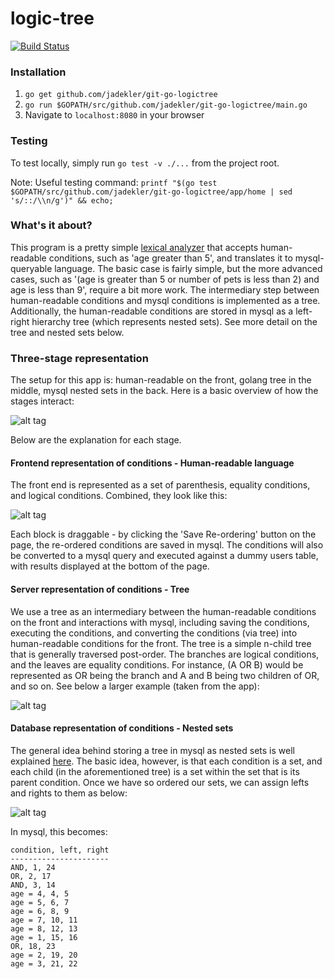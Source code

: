 logic-tree
===============

[![Build Status](https://travis-ci.org/jadekler/git-go-logictree.svg?branch=master)](https://travis-ci.org/jadekler/git-go-logictree)

### Installation

1. `go get github.com/jadekler/git-go-logictree`
1. `go run $GOPATH/src/github.com/jadekler/git-go-logictree/main.go`
1. Navigate to `localhost:8080` in your browser

### Testing

To test locally, simply run `go test -v ./...` from the project root.

Note: Useful testing command: `printf "$(go test $GOPATH/src/github.com/jadekler/git-go-logictree/app/home | sed 's/::/\\n/g')" && echo;`

### What's it about?

This program is a pretty simple [lexical analyzer](http://en.wikipedia.org/wiki/Lexical_analysis) that accepts human-readable conditions, such as 'age greater than 5', and translates it to mysql-queryable language. The basic case is fairly simple, but the more advanced cases, such as '(age is greater than 5 or number of pets is less than 2) and age is less than 9', require a bit more work. The intermediary step between human-readable conditions and mysql conditions is implemented as a tree. Additionally, the human-readable conditions are stored in mysql as a left-right hierarchy tree (which represents nested sets). See more detail on the tree and nested sets below.

### Three-stage representation

The setup for this app is: human-readable on the front, golang tree in the middle, mysql nested sets in the back. Here is a basic overview of how the stages interact:

![alt tag](https://raw.github.com/jadekler/git-go-logictree/master/static/images/flowchart.png)

Below are the explanation for each stage.

#### Frontend representation of conditions - Human-readable language

The front end is represented as a set of parenthesis, equality conditions, and logical conditions. Combined, they look like this:

![alt tag](https://raw.github.com/jadekler/git-go-logictree/master/static/images/conditions.png)

Each block is draggable - by clicking the 'Save Re-ordering' button on the page, the re-ordered conditions are saved in mysql. The conditions will also be converted to a mysql query and executed against a dummy users table, with results displayed at the bottom of the page.

#### Server representation of conditions - Tree

We use a tree as an intermediary between the human-readable conditions on the front and interactions with mysql, including saving the conditions, executing the conditions, and converting the conditions (via tree) into human-readable conditions for the front. The tree is a simple n-child tree that is generally traversed post-order. The branches are logical conditions, and the leaves are equality conditions. For instance, (A OR B) would be represented as OR being the branch and A and B being two children of OR, and so on. See below a larger example (taken from the app):

![alt tag](https://raw.github.com/jadekler/git-go-logictree/master/static/images/tree.png)

#### Database representation of conditions - Nested sets

The general idea behind storing a tree in mysql as nested sets is well explained [here](http://mikehillyer.com/articles/managing-hierarchical-data-in-mysql/). The basic idea, however, is that each condition is a set, and each child (in the aforementioned tree) is a set within the set that is its parent condition. Once we have so ordered our sets, we can assign lefts and rights to them as below:

![alt tag](https://raw.github.com/jadekler/git-go-logictree/master/static/images/nested_sets.png)

In mysql, this becomes:

```
condition, left, right
----------------------
AND, 1, 24
OR, 2, 17
AND, 3, 14
age = 4, 4, 5
age = 5, 6, 7
age = 6, 8, 9
age = 7, 10, 11
age = 8, 12, 13
age = 1, 15, 16
OR, 18, 23
age = 2, 19, 20
age = 3, 21, 22
```
